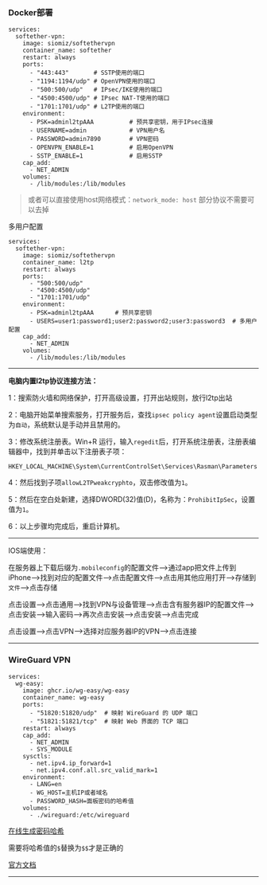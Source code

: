 ### Docker部署
```
services:
  softether-vpn:
    image: siomiz/softethervpn
    container_name: softether
    restart: always
    ports:
      - "443:443"       # SSTP使用的端口
      - "1194:1194/udp" # OpenVPN使用的端口
      - "500:500/udp"   # IPsec/IKE使用的端口
      - "4500:4500/udp" # IPsec NAT-T使用的端口
      - "1701:1701/udp" # L2TP使用的端口
    environment:
      - PSK=adminl2tpAAA          # 预共享密钥，用于IPsec连接
      - USERNAME=admin            # VPN用户名
      - PASSWORD=admin7890        # VPN密码
      - OPENVPN_ENABLE=1          # 启用OpenVPN
      - SSTP_ENABLE=1             # 启用SSTP
    cap_add:
      - NET_ADMIN
    volumes:
      - /lib/modules:/lib/modules
```

> 或者可以直接使用host网络模式：`network_mode: host`
> 部分协议不需要可以去掉



多用户配置
```
services:
  softether-vpn:
    image: siomiz/softethervpn
    container_name: l2tp
    restart: always
    ports:
      - "500:500/udp"
      - "4500:4500/udp"
      - "1701:1701/udp"
    environment:
      - PSK=adminl2tpAAA      # 预共享密钥
      - USERS=user1:password1;user2:password2;user3:password3  # 多用户配置
    cap_add:
      - NET_ADMIN
    volumes:
      - /lib/modules:/lib/modules
```


---
**电脑内置l2tp协议连接方法：**

1：搜索防火墙和网络保护，打开高级设置，打开出站规则，放行l2tp出站

2：电脑开始菜单搜索服务，打开服务后，查找`ipsec policy agent`设置启动类型为`自动`，系统默认是手动并且禁用的。

3：修改系统注册表。Win+R 运行，输入`regedit`后，打开系统注册表，注册表编辑器中，找到并单击以下注册表子项：
```
HKEY_LOCAL_MACHINE\System\CurrentControlSet\Services\Rasman\Parameters
```
4：然后找到子项`allowL2TPweakcryphto`，双击修改值为`1`。

5：然后在空白处新建，选择DWORD(32)值(D)，名称为：`ProhibitIpSec`，设置值为`1`。

6：以上步骤均完成后，重启计算机。


---

IOS端使用：

在服务器上下载后缀为`.mobileconfig`的配置文件——>通过app把文件上传到iPhone——>找到对应的配置文件——>点击配置文件——>点击用其他应用打开——>存储到`文件`——>点击存储

点击设置——>点击通用——>找到VPN与设备管理——>点击含有服务器IP的配置文件——>点击安装——>输入密码——>再次点击安装——>点击安装——>点击完成

点击设置——>点击VPN——>选择对应服务器IP的VPN——>点击连接


---

### WireGuard VPN



```
services:
  wg-easy:
    image: ghcr.io/wg-easy/wg-easy
    container_name: wg-easy
    ports:
      - "51820:51820/udp"  # 映射 WireGuard 的 UDP 端口
      - "51821:51821/tcp"  # 映射 Web 界面的 TCP 端口
    restart: always
    cap_add:
      - NET_ADMIN
      - SYS_MODULE
    sysctls:
      - net.ipv4.ip_forward=1
      - net.ipv4.conf.all.src_valid_mark=1
    environment:
      - LANG=en
      - WG_HOST=主机IP或者域名
      - PASSWORD_HASH=面板密码的哈希值
    volumes:
      - ./wireguard:/etc/wireguard
```

[在线生成密码哈希](https://uutool.cn/php-password/)

需要将哈希值的`$`替换为`$$`才是正确的


[官方文档](https://github.com/wg-easy/wg-easy)



---



